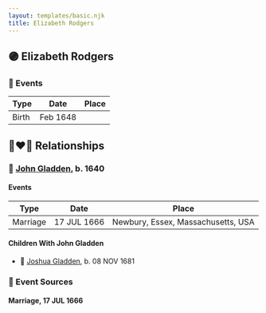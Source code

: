 ```yaml
---
layout: templates/basic.njk
title: Elizabeth Rodgers
---
```

## 🟣 Elizabeth Rodgers

### 📆 Events

Type | Date | Place
------ | ------ | ------
Birth | Feb 1648 |

## 👩‍❤️‍👨 Relationships

### 🔵 [John Gladden](/people/3/37491986), b. 1640

#### Events

Type | Date | Place
------ | ------ | ------
Marriage | 17 JUL 1666 | Newbury, Essex, Massachusetts, USA
#### Children With John Gladden
* 🔵 [Joshua Gladden](/people/9/97378440), b. 08 NOV 1681
### 📰 Event Sources

#### <a id="event-2faea604-5a63-4677-b96a-e2dff6d4b117"></a> Marriage, 17 JUL 1666